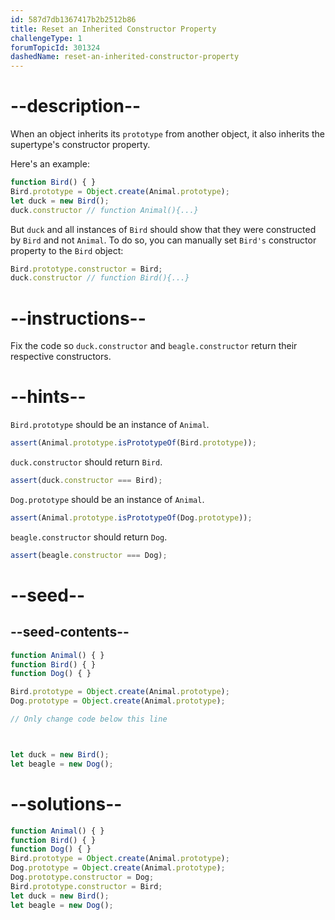 ```yaml
---
id: 587d7db1367417b2b2512b86
title: Reset an Inherited Constructor Property
challengeType: 1
forumTopicId: 301324
dashedName: reset-an-inherited-constructor-property
---
```


# --description--

When an object inherits its `prototype` from another object, it also inherits the supertype's constructor property.

Here's an example:

```js
function Bird() { }
Bird.prototype = Object.create(Animal.prototype);
let duck = new Bird();
duck.constructor // function Animal(){...}
```

But `duck` and all instances of `Bird` should show that they were constructed by `Bird` and not `Animal`. To do so, you can manually set `Bird's` constructor property to the `Bird` object:

```js
Bird.prototype.constructor = Bird;
duck.constructor // function Bird(){...}
```

# --instructions--

Fix the code so `duck.constructor` and `beagle.constructor` return their respective constructors.

# --hints--

`Bird.prototype` should be an instance of `Animal`.

```js
assert(Animal.prototype.isPrototypeOf(Bird.prototype));
```

`duck.constructor` should return `Bird`.

```js
assert(duck.constructor === Bird);
```

`Dog.prototype` should be an instance of `Animal`.

```js
assert(Animal.prototype.isPrototypeOf(Dog.prototype));
```

`beagle.constructor` should return `Dog`.

```js
assert(beagle.constructor === Dog);
```

# --seed--

## --seed-contents--

```js
function Animal() { }
function Bird() { }
function Dog() { }

Bird.prototype = Object.create(Animal.prototype);
Dog.prototype = Object.create(Animal.prototype);

// Only change code below this line



let duck = new Bird();
let beagle = new Dog();
```

# --solutions--

```js
function Animal() { }
function Bird() { }
function Dog() { }
Bird.prototype = Object.create(Animal.prototype);
Dog.prototype = Object.create(Animal.prototype);
Dog.prototype.constructor = Dog;
Bird.prototype.constructor = Bird;
let duck = new Bird();
let beagle = new Dog();
```
